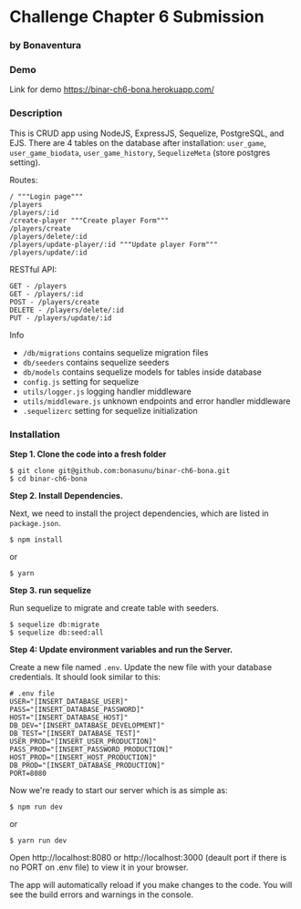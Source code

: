 # Challenge Chapter 6 Submission

### by Bonaventura

### Demo

Link for demo
https://binar-ch6-bona.herokuapp.com/

### Description

This is CRUD app using NodeJS, ExpressJS, Sequelize, PostgreSQL, and EJS. There are 4 tables on the database after installation: `user_game`, `user_game_biodata`, `user_game_history`, `SequelizeMeta` (store postgres setting).

Routes:

```
/ """Login page"""
/players
/players/:id
/create-player """Create player Form"""
/players/create
/players/delete/:id
/players/update-player/:id """Update player Form"""
/players/update/:id
```

RESTful API:

```
GET - /players
GET - /players/:id
POST - /players/create
DELETE - /players/delete/:id
PUT - /players/update/:id
```

Info

- `/db/migrations` contains sequelize migration files
- `db/seeders` contains sequelize seeders
- `db/models` contains sequelize models for tables inside database
- `config.js` setting for sequelize
- `utils/logger.js` logging handler middleware
- `utils/middleware.js` unknown endpoints and error handler middleware
- `.sequelizerc` setting for sequelize initialization

### Installation

**Step 1. Clone the code into a fresh folder**

```
$ git clone git@github.com:bonasunu/binar-ch6-bona.git
$ cd binar-ch6-bona
```

**Step 2. Install Dependencies.**

Next, we need to install the project dependencies, which are listed in `package.json`.

```
$ npm install
```

or

```
$ yarn
```

**Step 3. run sequelize**

Run sequelize to migrate and create table with seeders.

```
$ sequelize db:migrate
$ sequelize db:seed:all
```

**Step 4: Update environment variables and run the Server.**

Create a new file named `.env`. Update the new file with your database credentials. It should look similar to this:

```
# .env file
USER="[INSERT_DATABASE_USER]"
PASS="[INSERT_DATABASE_PASSWORD]"
HOST="[INSERT_DATABASE_HOST]"
DB_DEV="[INSERT_DATABASE_DEVELOPMENT]"
DB_TEST="[INSERT_DATABASE_TEST]"
USER_PROD="[INSERT_USER_PRODUCTION]"
PASS_PROD="[INSERT_PASSWORD_PRODUCTION]"
HOST_PROD="[INSERT_HOST_PRODUCTION]"
DB_PROD="[INSERT_DATABASE_PRODUCTION]"
PORT=8080
```

Now we're ready to start our server which is as simple as:

```
$ npm run dev
```

or

```
$ yarn run dev
```

Open http://localhost:8080 or http://localhost:3000 (deault port if there is no PORT on .env file) to view it in your browser.

The app will automatically reload if you make changes to the code.
You will see the build errors and warnings in the console.
